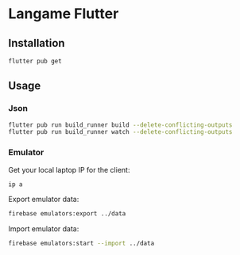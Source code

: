 # Langame Flutter

## Installation

```bash
flutter pub get
```

## Usage

### Json

```bash
flutter pub run build_runner build --delete-conflicting-outputs
flutter pub run build_runner watch --delete-conflicting-outputs
```

### Emulator

Get your local laptop IP for the client:
```bash
ip a
```

Export emulator data:
```bash
firebase emulators:export ../data
```

Import emulator data:
```bash
firebase emulators:start --import ../data
```
